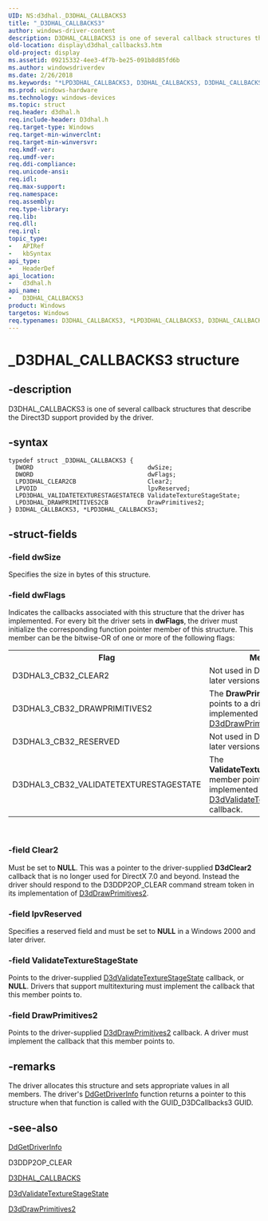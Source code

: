 ```yaml
---
UID: NS:d3dhal._D3DHAL_CALLBACKS3
title: "_D3DHAL_CALLBACKS3"
author: windows-driver-content
description: D3DHAL_CALLBACKS3 is one of several callback structures that describe the Direct3D support provided by the driver.
old-location: display\d3dhal_callbacks3.htm
old-project: display
ms.assetid: 09215332-4ee3-4f7b-be25-091b8d85fd6b
ms.author: windowsdriverdev
ms.date: 2/26/2018
ms.keywords: "*LPD3DHAL_CALLBACKS3, D3DHAL_CALLBACKS3, D3DHAL_CALLBACKS3 structure [Display Devices], LPD3DHAL_CALLBACKS3, LPD3DHAL_CALLBACKS3 structure pointer [Display Devices], _D3DHAL_CALLBACKS3, d3dhal/D3DHAL_CALLBACKS3, d3dhal/LPD3DHAL_CALLBACKS3, d3dstrct_1171658a-fb5a-45ad-aedc-14fcc9725f60.xml, display.d3dhal_callbacks3"
ms.prod: windows-hardware
ms.technology: windows-devices
ms.topic: struct
req.header: d3dhal.h
req.include-header: D3dhal.h
req.target-type: Windows
req.target-min-winverclnt: 
req.target-min-winversvr: 
req.kmdf-ver: 
req.umdf-ver: 
req.ddi-compliance: 
req.unicode-ansi: 
req.idl: 
req.max-support: 
req.namespace: 
req.assembly: 
req.type-library: 
req.lib: 
req.dll: 
req.irql: 
topic_type:
-	APIRef
-	kbSyntax
api_type:
-	HeaderDef
api_location:
-	d3dhal.h
api_name:
-	D3DHAL_CALLBACKS3
product: Windows
targetos: Windows
req.typenames: D3DHAL_CALLBACKS3, *LPD3DHAL_CALLBACKS3, D3DHAL_CALLBACKS3
---
```


# _D3DHAL_CALLBACKS3 structure


## -description


D3DHAL_CALLBACKS3 is one of several callback structures that describe the Direct3D support provided by the driver.


## -syntax


````
typedef struct _D3DHAL_CALLBACKS3 {
  DWORD                                dwSize;
  DWORD                                dwFlags;
  LPD3DHAL_CLEAR2CB                    Clear2;
  LPVOID                               lpvReserved;
  LPD3DHAL_VALIDATETEXTURESTAGESTATECB ValidateTextureStageState;
  LPD3DHAL_DRAWPRIMITIVES2CB           DrawPrimitives2;
} D3DHAL_CALLBACKS3, *LPD3DHAL_CALLBACKS3;
````


## -struct-fields




### -field dwSize

Specifies the size in bytes of this structure.


### -field dwFlags

Indicates the callbacks associated with this structure that the driver has implemented. For every bit the driver sets in <b>dwFlags</b>, the driver must initialize the corresponding function pointer member of this structure. This member can be the bitwise-OR of one or more of the following flags:

<table>
<tr>
<th>Flag</th>
<th>Meaning</th>
</tr>
<tr>
<td>
D3DHAL3_CB32_CLEAR2

</td>
<td>
Not used in DirectX 7.0 and later versions.

</td>
</tr>
<tr>
<td>
D3DHAL3_CB32_DRAWPRIMITIVES2

</td>
<td>
The <b>DrawPrimitives2</b> member points to a driver-implemented <a href="..\d3dhal\nc-d3dhal-lpd3dhal_drawprimitives2cb.md">D3dDrawPrimitives2</a> callback.

</td>
</tr>
<tr>
<td>
D3DHAL3_CB32_RESERVED

</td>
<td>
Not used in DirectX 7.0 and later versions.

</td>
</tr>
<tr>
<td>
D3DHAL3_CB32_VALIDATETEXTURESTAGESTATE

</td>
<td>
The <b>ValidateTextureStageState</b> member points to a driver-implemented <a href="https://msdn.microsoft.com/library/windows/hardware/ff549064">D3dValidateTextureStageState</a> callback.

</td>
</tr>
</table>
 


### -field Clear2

Must be set to <b>NULL</b>. This was a pointer to the driver-supplied <b>D3dClear2</b> callback that is no longer used for DirectX 7.0 and beyond. Instead the driver should respond to the D3DDP2OP_CLEAR command stream token in its implementation of <a href="..\d3dhal\nc-d3dhal-lpd3dhal_drawprimitives2cb.md">D3dDrawPrimitives2</a>.


### -field lpvReserved

Specifies a reserved field and must be set to <b>NULL</b> in a Windows 2000 and later driver.


### -field ValidateTextureStageState

Points to the driver-supplied <a href="https://msdn.microsoft.com/library/windows/hardware/ff549064">D3dValidateTextureStageState</a> callback, or <b>NULL</b>. Drivers that support multitexturing must implement the callback that this member points to.


### -field DrawPrimitives2

Points to the driver-supplied <a href="..\d3dhal\nc-d3dhal-lpd3dhal_drawprimitives2cb.md">D3dDrawPrimitives2</a> callback. A driver must implement the callback that this member points to.


## -remarks



The driver allocates this structure and sets appropriate values in all members. The driver's <a href="https://msdn.microsoft.com/89a22163-a678-4c72-932a-ae4d17922e0b">DdGetDriverInfo</a> function returns a pointer to this structure when that function is called with the GUID_D3DCallbacks3 GUID.




## -see-also

<a href="https://msdn.microsoft.com/89a22163-a678-4c72-932a-ae4d17922e0b">DdGetDriverInfo</a>



D3DDP2OP_CLEAR



<a href="..\d3dhal\ns-d3dhal-_d3dhal_callbacks.md">D3DHAL_CALLBACKS</a>



<a href="https://msdn.microsoft.com/library/windows/hardware/ff549064">D3dValidateTextureStageState</a>



<a href="..\d3dhal\nc-d3dhal-lpd3dhal_drawprimitives2cb.md">D3dDrawPrimitives2</a>



 

 


